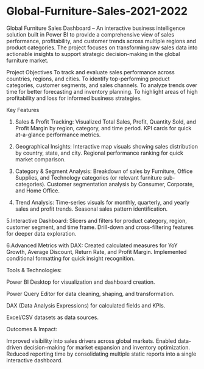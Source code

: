 # Global-Furniture-Sales-2021-2022
Global Furniture Sales Dashboard – An interactive business intelligence solution built in Power BI to provide a comprehensive view of sales performance, profitability, and customer trends across multiple regions and product categories. The project focuses on transforming raw sales data into actionable insights to support strategic decision-making in the global furniture market.

Project Objectives
To track and evaluate sales performance across countries, regions, and cities.
To identify top-performing product categories, customer segments, and sales channels.
To analyze trends over time for better forecasting and inventory planning.
To highlight areas of high profitability and loss for informed business strategies.

 Key Features
 
1. Sales & Profit Tracking:
Visualized Total Sales, Profit, Quantity Sold, and Profit Margin by region, category, and time period.
KPI cards for quick at-a-glance performance metrics.

2. Geographical Insights:
Interactive map visuals showing sales distribution by country, state, and city.
Regional performance ranking for quick market comparison.

3. Category & Segment Analysis:
Breakdown of sales by Furniture, Office Supplies, and Technology categories (or relevant furniture sub-categories).
Customer segmentation analysis by Consumer, Corporate, and Home Office.

4. Trend Analysis:
Time-series visuals for monthly, quarterly, and yearly sales and profit trends.
Seasonal sales pattern identification.

5.Interactive Dashboard:
Slicers and filters for product category, region, customer segment, and time frame.
Drill-down and cross-filtering features for deeper data exploration.

6.Advanced Metrics with DAX:
Created calculated measures for YoY Growth, Average Discount, Return Rate, and Profit Margin.
Implemented conditional formatting for quick insight recognition.

Tools & Technologies:

Power BI Desktop for visualization and dashboard creation.

Power Query Editor for data cleaning, shaping, and transformation.

DAX (Data Analysis Expressions) for calculated fields and KPIs.

Excel/CSV datasets as data sources.

Outcomes & Impact:

Improved visibility into sales drivers across global markets.
Enabled data-driven decision-making for market expansion and inventory optimization.
Reduced reporting time by consolidating multiple static reports into a single interactive dashboard.


